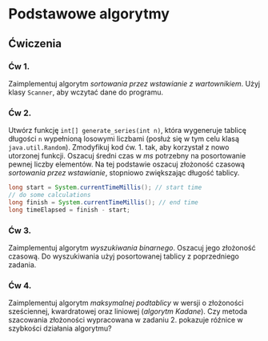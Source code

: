 # Podstawowe algorytmy


## Ćwiczenia


### Ćw 1.

Zaimplementuj algorytm *sortowania przez wstawianie z wartownikiem*. Użyj klasy `Scanner`, aby wczytać dane do programu.

### Ćw 2. 

Utwórz funkcję `int[] generate_series(int n)`, która wygeneruje tablicę długości `n` wypełnioną losowymi liczbami (posłuż się w tym celu klasą `java.util.Random`). Zmodyfikuj kod ćw. 1. tak, aby korzystał z nowo utorzonej funkcji. Oszacuj średni czas w *ms* potrzebny na posortowanie pewnej liczby elementów. Na tej podstawie oszacuj złożoność czasową *sortowania przez wstawianie*, stopniowo zwiększając długość tablicy.

```java
long start = System.currentTimeMillis(); // start time
// do some calculations
long finish = System.currentTimeMillis(); // end time
long timeElapsed = finish - start;
```

### Ćw 3.

Zaimplementuj algorytm *wyszukiwania binarnego*. Oszacuj jego złożoność czasową. Do wyszukiwania użyj posortowanej tablicy z poprzedniego zadania.

### Ćw 4.

Zaimplementuj algorytm *maksymalnej podtablicy* w wersji o złożoności sześciennej, kwardratowej oraz liniowej (*algorytm Kadane*). Czy metoda szacowania złożoności wypracowana w zadaniu 2. pokazuje róźnice w szybkości działania algorytmu?


